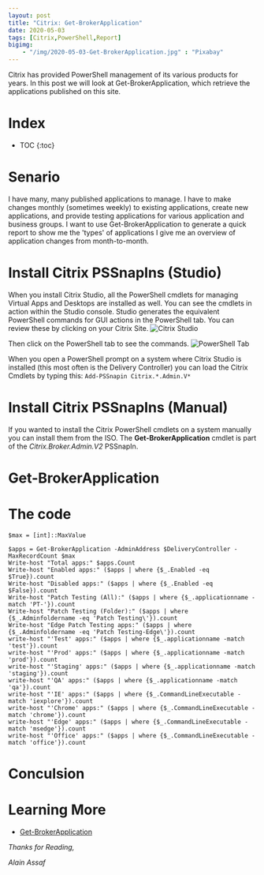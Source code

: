 ```yaml
---
layout: post
title: "Citrix: Get-BrokerApplication"
date: 2020-05-03
tags: [Citrix,PowerShell,Report]
bigimg:
    - "/img/2020-05-03-Get-BrokerApplication.jpg" : "Pixabay"
---
```


Citrix has provided PowerShell management of its various products for years. In this post we will look at Get-BrokerApplication, which retrieve the applications published on this site.

<!--more-->

# Index

* TOC
{:toc}

# Senario
I have many, many published applications to manage. I have to make changes monthly (sometimes weekly) to existing applications, create new applications, and provide testing applications for various application and business groups. I want to use Get-BrokerApplication to generate a quick report to show me the 'types' of applications I give me an overview of application changes from month-to-month.

# Install Citrix PSSnapIns (Studio)
When you install Citrix Studio, all the PowerShell cmdlets for managing Virtual Apps and Desktops are installed as well. You can see the cmdlets in action within the Studio console. Studio generates the equivalent PowerShell commands for GUI actions in the PowerShell tab. You can review these by clicking on your Citrix Site. 
![Citrix Studio](/img/gbm1.png "Citrix Studio")

Then click on the PowerShell tab to see the commands.
![PowerShell Tab](/img/gbm2.png "PowerShell Tab")

When you open a PowerShell prompt on a system where Citrix Studio is installed (this most often is the Delivery Controller) you can load the Citrix Cmdlets by typing this: `Add-PSSnapin Citrix.*.Admin.V*`    

# Install Citrix PSSnapIns (Manual)
If you wanted to install the Citrix PowerShell cmdlets on a system manually you can install them from the ISO.
The **Get-BrokerApplication** cmdlet is part of the *Citrix.Broker.Admin.V2* PSSnapIn.

# Get-BrokerApplication

# The code
```posh
$max = [int]::MaxValue

$apps = Get-BrokerApplication -AdminAddress $DeliveryController -MaxRecordCount $max
Write-host "Total apps:" $apps.Count
Write-host "Enabled apps:" ($apps | where {$_.Enabled -eq $True}).count
Write-host "Disabled apps:" ($apps | where {$_.Enabled -eq $False}).count
Write-host "Patch Testing (All):" ($apps | where {$_.applicationname -match 'PT-'}).count
Write-host "Patch Testing (Folder):" ($apps | where {$_.Adminfoldername -eq 'Patch Testing\'}).count
Write-host "Edge Patch Testing apps:" ($apps | where {$_.Adminfoldername -eq 'Patch Testing-Edge\'}).count
write-host "'Test' apps:" ($apps | where {$_.applicationname -match 'test'}).count
write-host "'Prod' apps:" ($apps | where {$_.applicationname -match 'prod'}).count
write-host "'Staging' apps:" ($apps | where {$_.applicationname -match 'staging'}).count
write-host "'QA' apps:" ($apps | where {$_.applicationname -match 'qa'}).count
write-host "'IE' apps:" ($apps | where {$_.CommandLineExecutable -match 'iexplore'}).count
write-host "'Chrome' apps:" ($apps | where {$_.CommandLineExecutable -match 'chrome'}).count
write-host "'Edge' apps:" ($apps | where {$_.CommandLineExecutable -match 'msedge'}).count
write-host "'Office' apps:" ($apps | where {$_.CommandLineExecutable -match 'office'}).count
```

# Conculsion


# Learning More
* [Get-BrokerApplication](https://citrix.github.io/delivery-controller-sdk/Broker/Get-BrokerApplication/)


*Thanks for Reading,*

*Alain Assaf*
